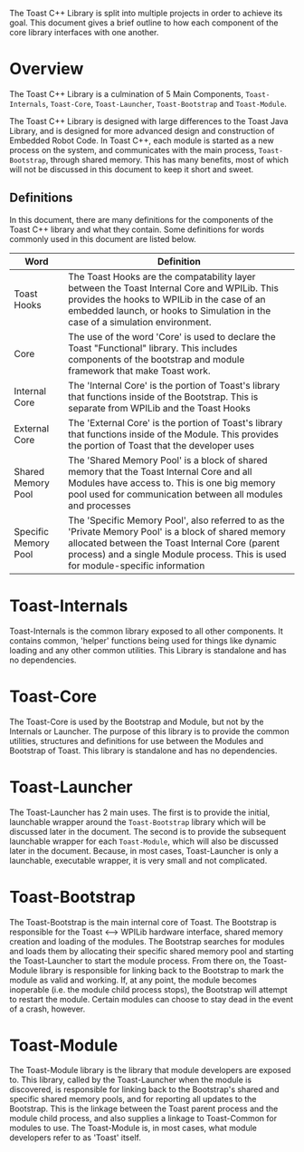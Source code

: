 The Toast C++ Library is split into multiple projects in order to achieve its goal. This document gives a 
brief outline to how each component of the core library interfaces with one another.

# Overview
The Toast C++ Library is a culmination of 5 Main Components, `Toast-Internals`, `Toast-Core`, `Toast-Launcher`, `Toast-Bootstrap` and `Toast-Module`.

The Toast C++ Library is designed with large differences to the Toast Java Library, and is designed for more advanced design and
construction of Embedded Robot Code. In Toast C++, each module is started as a new process on the system, and communicates with 
the main process, `Toast-Bootstrap`, through shared memory. This has many benefits, most of which will not be discussed in this
document to keep it short and sweet. 

## Definitions
In this document, there are many definitions for the components of the Toast C++ library and what they contain. Some definitions
for words commonly used in this document are listed below.

| Word | Definition |
| ---- | ---------- |
| Toast Hooks | The Toast Hooks are the compatability layer between the Toast Internal Core and WPILib. This provides the hooks to WPILib in the case of an embedded launch, or hooks to Simulation in the case of a simulation environment. |
| Core | The use of the word 'Core' is used to declare the Toast "Functional" library. This includes components of the bootstrap and module framework that make Toast work. |
| Internal Core | The 'Internal Core' is the portion of Toast's library that functions inside of the Bootstrap. This is separate from  WPILib and the Toast Hooks |
| External Core | The 'External Core' is the portion of Toast's library that functions inside of the Module. This provides the portion of Toast that the developer uses |
| Shared Memory Pool | The 'Shared Memory Pool' is a block of shared memory that the Toast Internal Core and all Modules have access to. This is one big memory pool used for communication between all modules and processes |
| Specific Memory Pool | The 'Specific Memory Pool', also referred to as the 'Private Memory Pool' is a block of shared memory allocated between the Toast Internal Core (parent process) and a single Module process. This is used for module-specific information |

# Toast-Internals
Toast-Internals is the common library exposed to all other components. It contains common, 'helper' functions being used for things
like dynamic loading and any other common utilities. This Library is standalone and has no dependencies.

# Toast-Core
The Toast-Core is used by the Bootstrap and Module, but not by the Internals or Launcher. The purpose of this library is to provide
the common utilities, structures and definitions for use between the Modules and Bootstrap of Toast. This library is standalone and
has no dependencies.

# Toast-Launcher
The Toast-Launcher has 2 main uses. The first is to provide the initial, launchable wrapper around the `Toast-Bootstrap` library which
will be discussed later in the document. The second is to provide the subsequent launchable wrapper for each `Toast-Module`, which
will also be discussed later in the document. Because, in most cases, Toast-Launcher is only a launchable, executable wrapper, it is
very small and not complicated.

# Toast-Bootstrap
The Toast-Bootstrap is the main internal core of Toast. The Bootstrap is responsible for the Toast <--> WPILib hardware interface, shared memory
creation and loading of the modules. The Bootstrap searches for modules and loads them by allocating their specific shared memory pool and starting
the Toast-Launcher to start the module process. From there on, the Toast-Module library is responsible for linking back to the Bootstrap to mark
the module as valid and working. If, at any point, the module becomes inoperable (i.e. the module child process stops), the Bootstrap will attempt
to restart the module. Certain modules can choose to stay dead in the event of a crash, however.

# Toast-Module
The Toast-Module library is the library that module developers are exposed to. This library, called by the Toast-Launcher when the 
module is discovered, is responsible for linking back to the Bootstrap's shared and specific shared memory pools, and for reporting
all updates to the Bootstrap. This is the linkage between the Toast parent process and the module child process, and also supplies
a linkage to Toast-Common for modules to use. The Toast-Module is, in most cases, what module developers refer to as 'Toast' itself.